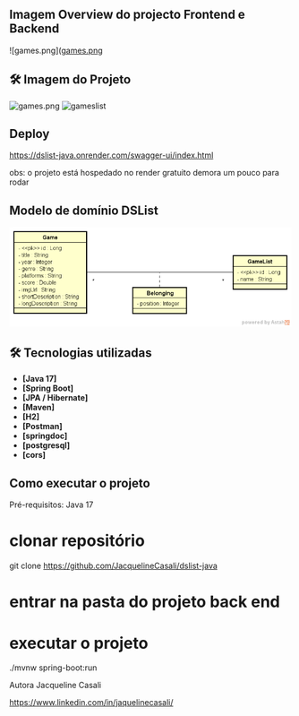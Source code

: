 
## Imagem Overview do projecto Frontend e Backend
![games.png]([games.png](https://github.com/AmosAP/gameJava/blob/a8bd6815e032d04a453cdeec89a6ec6a93ed707f/imagem4.jpeg)

## 🛠 Imagem do Projeto
![games.png](games.png)
![gameslist](https://github.com/user-attachments/assets/70ef23a7-8a44-408d-8dbc-243322c9a19a)


## Deploy 
https://dslist-java.onrender.com/swagger-ui/index.html

obs: o projeto está hospedado no render gratuito demora um pouco para rodar 

## Modelo de domínio DSList
![img.png](img.png)

## 🛠 Tecnologias utilizadas

- **[Java 17]**
- **[Spring Boot]**
- **[JPA / Hibernate]**
- **[Maven]**
- **[H2]**
- **[Postman]**
- **[springdoc]**
- **[postgresql]**
- **[cors]**
  
## Como executar o projeto 

Pré-requisitos: Java 17

 # clonar repositório
git clone https://github.com/JacquelineCasali/dslist-java

# entrar na pasta do projeto back end

# executar o projeto
./mvnw spring-boot:run

Autora
Jacqueline Casali

https://www.linkedin.com/in/jaquelinecasali/




